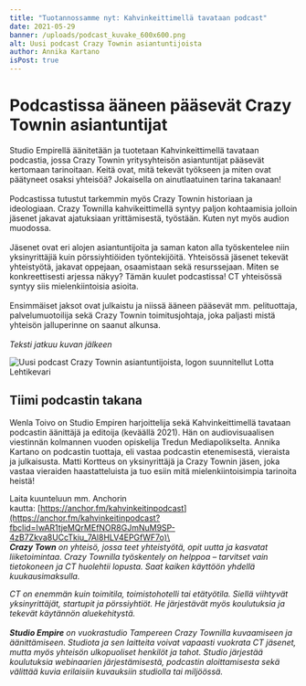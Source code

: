 ```yaml
---
title: "Tuotannossamme nyt: Kahvinkeittimellä tavataan podcast"
date: 2021-05-29
banner: /uploads/podcast_kuvake_600x600.png
alt: Uusi podcast Crazy Townin asiantuntijoista
author: Annika Kartano
isPost: true
---
```

# Podcastissa ääneen pääsevät Crazy Townin asiantuntijat 



Studio Empirellä äänitetään ja tuotetaan Kahvinkeittimellä tavataan podcastia, jossa Crazy Townin yritysyhteisön asiantuntijat pääsevät kertomaan tarinoitaan. Keitä ovat, mitä tekevät työkseen ja miten ovat päätyneet osaksi yhteisöä? Jokaisella on ainutlaatuinen tarina takanaan! \
\
Podcastissa tutustut tarkemmin myös Crazy Townin historiaan ja ideologiaan. Crazy Townilla kahvikeittimellä syntyy paljon kohtaamisia jolloin jäsenet jakavat ajatuksiaan yrittämisestä, työstään. Kuten nyt myös audion muodossa. \
\
Jäsenet ovat eri alojen asiantuntijoita ja saman katon alla työskentelee niin yksinyrittäjiä kuin pörssiyhtiöiden työntekijöitä. Yhteisössä jäsenet tekevät yhteistyötä, jakavat oppejaan, osaamistaan sekä resurssejaan. Miten se konkreettisesti arjessa näkyy? Tämän kuulet podcastissa! CT yhteisössä syntyy siis mielenkiintoisia asioita. \
\
Ensimmäiset jaksot ovat julkaistu ja niissä ääneen pääsevät mm. pelituottaja, palvelumuotoilija sekä Crazy Townin toimitusjohtaja, joka paljasti mistä yhteisön jalluperinne on saanut alkunsa. \
\
*Teksti jatkuu kuvan jälkeen*



![Uusi podcast Crazy Townin asiantuntijoista, logon suunnitellut Lotta Lehtikevari](/uploads/podcast_kuvake_600x600.png "Uusi podcast Crazy Townin asiantuntijoista, logon suunnitellut Lotta Lehtikevari")

## Tiimi podcastin takana



Wenla Toivo on Studio Empiren harjoittelija sekä Kahvinkeittimellä tavataan podcastin äänittäjä ja editoija (keväällä 2021). Hän on audiovisuaalisen viestinnän kolmannen vuoden opiskelija Tredun Mediapolikselta. Annika Kartano on podcastin tuottaja, eli vastaa podcastin etenemisestä, vieraista ja julkaisusta. Matti Kortteus on yksinyrittäjä ja Crazy Townin jäsen, joka vastaa vieraiden haastatteluista ja tuo esiin mitä mielenkiintoisimpia tarinoita heistä!

Laita kuunteluun mm. Anchorin kautta: [https://anchor.fm/kahvinkeitinpodcast](https://anchor.fm/kahvinkeitinpodcast?fbclid=IwAR1tjeMQrMEfNOR8GJmNuM9SP-4zB7Zkva8UCcTkiu_7Al8HLV4EPGfWF7o)\
\
***Crazy Town** on yhteisö, jossa teet yhteistyötä, opit uutta ja kasvatat liiketoimintaa. Crazy Townilla työskentely on helppoa – tarvitset vain tietokoneen ja CT huolehtii lopusta. Saat kaiken käyttöön yhdellä kuukausimaksulla.*

*CT on enemmän kuin toimitila, toimistohotelli tai etätyötila. Siellä viihtyvät yksinyrittäjät, startupit ja pörssiyhtiöt. He järjestävät myös koulutuksia ja tekevät käytännön aluekehitystä.*\
\
***Studio Empire** on vuokrastudio Tampereen Crazy Townilla kuvaamiseen ja äänittämiseen. Studiota ja sen laitteita voivat vapaasti vuokrata CT jäsenet, mutta myös yhteisön ulkopuoliset henkilöt ja tahot. Studio järjestää koulutuksia webinaarien järjestämisestä, podcastin aloittamisesta sekä välittää kuvia erilaisiin kuvauksiin studiolla tai miljöössä.*